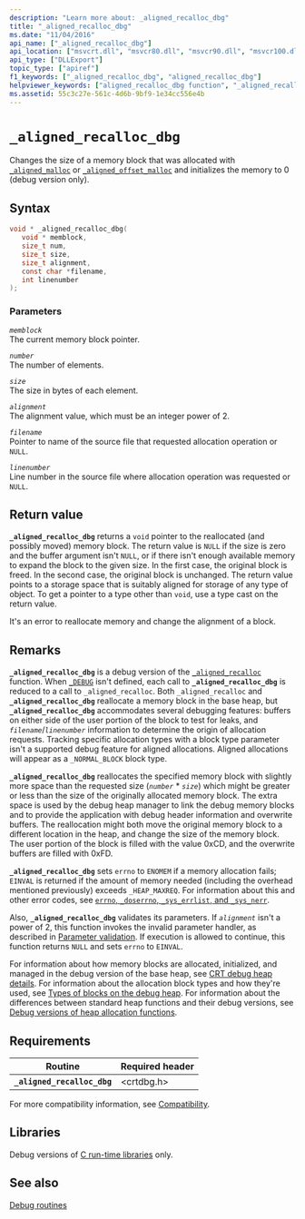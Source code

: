 ```yaml
---
description: "Learn more about: _aligned_recalloc_dbg"
title: "_aligned_recalloc_dbg"
ms.date: "11/04/2016"
api_name: ["_aligned_recalloc_dbg"]
api_location: ["msvcrt.dll", "msvcr80.dll", "msvcr90.dll", "msvcr100.dll", "msvcr100_clr0400.dll", "msvcr110.dll", "msvcr110_clr0400.dll", "msvcr120.dll", "msvcr120_clr0400.dll", "ucrtbase.dll"]
api_type: ["DLLExport"]
topic_type: ["apiref"]
f1_keywords: ["_aligned_recalloc_dbg", "aligned_recalloc_dbg"]
helpviewer_keywords: ["aligned_recalloc_dbg function", "_aligned_recalloc_dbg function"]
ms.assetid: 55c3c27e-561c-4d6b-9bf9-1e34cc556e4b
---
```

# `_aligned_recalloc_dbg`

Changes the size of a memory block that was allocated with [`_aligned_malloc`](aligned-malloc.md) or [`_aligned_offset_malloc`](aligned-offset-malloc.md) and initializes the memory to 0 (debug version only).

## Syntax

```C
void * _aligned_recalloc_dbg(
   void * memblock,
   size_t num,
   size_t size,
   size_t alignment,
   const char *filename,
   int linenumber
);
```

### Parameters

*`memblock`*\
The current memory block pointer.

*`number`*\
The number of elements.

*`size`*\
The size in bytes of each element.

*`alignment`*\
The alignment value, which must be an integer power of 2.

*`filename`*\
Pointer to name of the source file that requested allocation operation or `NULL`.

*`linenumber`*\
Line number in the source file where allocation operation was requested or `NULL`.

## Return value

**`_aligned_recalloc_dbg`** returns a `void` pointer to the reallocated (and possibly moved) memory block. The return value is `NULL` if the size is zero and the buffer argument isn't `NULL`, or if there isn't enough available memory to expand the block to the given size. In the first case, the original block is freed. In the second case, the original block is unchanged. The return value points to a storage space that is suitably aligned for storage of any type of object. To get a pointer to a type other than `void`, use a type cast on the return value.

It's an error to reallocate memory and change the alignment of a block.

## Remarks

**`_aligned_recalloc_dbg`** is a debug version of the [`_aligned_recalloc`](aligned-recalloc.md) function. When [`_DEBUG`](../debug.md) isn't defined, each call to **`_aligned_recalloc_dbg`** is reduced to a call to `_aligned_recalloc`. Both `_aligned_recalloc` and **`_aligned_recalloc_dbg`** reallocate a memory block in the base heap, but **`_aligned_recalloc_dbg`** accommodates several debugging features: buffers on either side of the user portion of the block to test for leaks, and *`filename`*/*`linenumber`* information to determine the origin of allocation requests. Tracking specific allocation types with a block type parameter isn't a supported debug feature for aligned allocations. Aligned allocations will appear as a `_NORMAL_BLOCK` block type.

**`_aligned_recalloc_dbg`** reallocates the specified memory block with slightly more space than the requested size (*`number`* * *`size`*) which might be greater or less than the size of the originally allocated memory block. The extra space is used by the debug heap manager to link the debug memory blocks and to provide the application with debug header information and overwrite buffers. The reallocation might both move the original memory block to a different location in the heap, and change the size of the memory block. The user portion of the block is filled with the value 0xCD, and the overwrite buffers are filled with 0xFD.

**`_aligned_recalloc_dbg`** sets `errno` to `ENOMEM` if a memory allocation fails; `EINVAL` is returned if the amount of memory needed (including the overhead mentioned previously) exceeds `_HEAP_MAXREQ`. For information about this and other error codes, see [`errno`, `_doserrno`, `_sys_errlist`, and `_sys_nerr`](../errno-doserrno-sys-errlist-and-sys-nerr.md).

Also, **`_aligned_recalloc_dbg`** validates its parameters. If *`alignment`* isn't a power of 2, this function invokes the invalid parameter handler, as described in [Parameter validation](../parameter-validation.md). If execution is allowed to continue, this function returns `NULL` and sets `errno` to `EINVAL`.

For information about how memory blocks are allocated, initialized, and managed in the debug version of the base heap, see [CRT debug heap details](/visualstudio/debugger/crt-debug-heap-details). For information about the allocation block types and how they're used, see [Types of blocks on the debug heap](/visualstudio/debugger/crt-debug-heap-details). For information about the differences between standard heap functions and their debug versions, see [Debug versions of heap allocation functions](/visualstudio/debugger/debug-versions-of-heap-allocation-functions).

## Requirements

|Routine|Required header|
|-------------|---------------------|
|**`_aligned_recalloc_dbg`**|\<crtdbg.h>|

For more compatibility information, see [Compatibility](../compatibility.md).

## Libraries

Debug versions of [C run-time libraries](../crt-library-features.md) only.

## See also

[Debug routines](../debug-routines.md)
